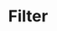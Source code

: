 ---
word: "true"

types: "word"

title: "Filter"

categories: ['']

tags: ['Filter']

arabic: 'مرشِّح'

arexps: []

enwords: ['Filter']

enexps: []

arlexicons: 'ر'

enlexicons: 'F'

authors: ['Ruqayya Roshdy']

translators: ['']

citations: 'مقدمة في حوسبة اللغة العربية'

sources: 'مركز الملك عبدالله بن عبدالعزيز الدولي لخدمة اللغة العربية'

slug: ""
---